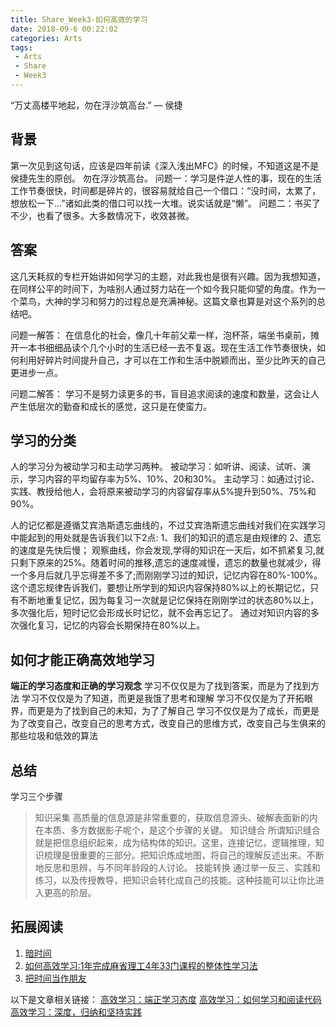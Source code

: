 ```yaml
---
title: Share_Week3-如何高效的学习
date: 2018-09-6 00:22:02
categories: Arts
tags:
 - Arts
 - Share
 - Week3
---
```


“万丈高楼平地起，勿在浮沙筑高台.” ― 侯捷

## 背景
第一次见到这句话，应该是四年前读《深入浅出MFC》的时候，不知道这是不是侯捷先生的原创。
勿在浮沙筑高台。
问题一：学习是件逆人性的事，现在的生活工作节奏很快，时间都是碎片的，很容易就给自己一个借口：“没时间，太累了，想放松一下...”诸如此类的借口可以找一大堆。说实话就是“懒”。
问题二：书买了不少，也看了很多。大多数情况下，收效甚微。

## 答案
这几天耗叔的专栏开始讲如何学习的主题，对此我也是很有兴趣。因为我想知道，在同样公平的时间下，为啥别人通过努力站在一个如今我只能仰望的角度。作为一个菜鸟，大神的学习和努力的过程总是充满神秘。这篇文章也算是对这个系列的总结吧。

问题一解答：
在信息化的社会，像几十年前父辈一样，泡杯茶，端坐书桌前，摊开一本书细细品读个几个小时的生活已经一去不复返。现在生活工作节奏很快，如何利用好碎片时间提升自己，才可以在工作和生活中脱颖而出，至少比昨天的自己更进步一点。

问题二解答：
学习不是努力读更多的书，盲目追求阅读的速度和数量，这会让人产生低层次的勤奋和成长的感觉，这只是在使蛮力。

## 学习的分类
人的学习分为被动学习和主动学习两种。
被动学习：如听讲、阅读、试听、演示，学习内容的平均留存率为5%、10%、20和30%。
主动学习：如通过讨论、实践、教授给他人，会将原来被动学习的内容留存率从5%提升到50%、75%和90%。

人的记忆都是遵循艾宾浩斯遗忘曲线的，不过艾宾浩斯遗忘曲线对我们在实践学习中能起到的用处就是告诉我们以下2点:
1、我们的知识的遗忘是由规律的
2、遗忘的速度是先快后慢；
观察曲线，你会发现,学得的知识在一天后，如不抓紧复习,就只剩下原来的25%。随着时间的推移,遗忘的速度减慢，遗忘的数量也就减少，得一个多月后就几乎忘得差不多了;而刚刚学习过的知识，记忆内容在80%-100%。这个遗忘规律告诉我们，要想让所学到的知识内容保持80%以上的长期记忆，只有不断地重复记忆，因为每复习一次就是记忆保持在刚刚学过的状态80%以上，多次强化后，短时记忆会形成长时记忆，就不会再忘记了。
通过对知识内容的多次强化复习，记忆的内容会长期保持在80%以上。


## 如何才能正确高效地学习
**端正的学习态度和正确的学习观念**
学习不仅仅是为了找到答案，而是为了找到方法
学习不仅仅是为了知道，而更是我饿了思考和理解
学习不仅仅是为了开拓眼界，而更是为了找到自己的未知，为了了解自己
学习不仅仅是为了成长，而更是为了改变自己，改变自己的思考方式，改变自己的思维方式，改变自己与生俱来的那些垃圾和低效的算法

## 总结
学习三个步骤
>知识采集
高质量的信息源是非常重要的，获取信息源头、破解表面新的内在本质、多方数据影子呢个，是这个步骤的关键。
>知识缝合
所谓知识缝合就是把信息组织起来，成为结构体的知识。这里，连接记忆，逻辑推理，知识梳理是很重要的三部分。把知识炼成地图，将自己的理解反述出来。不断地反思和思辨，与不同年龄段的人讨论。
>技能转换
通过举一反三、实践和练习，以及传授教导，把知识会转化成自己的技能。这种技能可以让你比进入更高的阶层。

## 拓展阅读
1. [暗时间][4]
2. [如何高效学习:1年完成麻省理工4年33门课程的整体性学习法][5]
3. [把时间当作朋友][6]


以下是文章相关链接：
[高效学习：端正学习态度][1]
[高效学习：如何学习和阅读代码][2]
[高效学习：深度，归纳和坚持实践][3]

[1]: https://time.geekbang.org/column/article/14271
[2]: https://time.geekbang.org/column/article/14380
[3]: https://time.geekbang.org/column/article/14360
[4]: https://www.amazon.cn/dp/B005DSK4W8/ref=sr_1_1?ie=UTF8&qid=1536421899&sr=8-1&keywords=%E6%9A%97%E6%97%B6%E9%97%B4
[5]: https://www.amazon.cn/dp/B00H2EBDM6/ref=sr_1_2?ie=UTF8&qid=1536421899&sr=8-2&keywords=%E6%9A%97%E6%97%B6%E9%97%B4
[6]: https://www.amazon.cn/dp/B00FF1Y8IE/ref=sr_1_1?ie=UTF8&qid=1536506241&sr=8-1&keywords=%E6%8A%8A%E6%97%B6%E9%97%B4%E5%BD%93%E4%BD%9C%E6%9C%8B%E5%8F%8B



